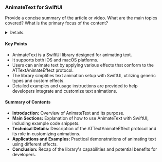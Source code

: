 ### AnimateText for SwiftUI

Provide a concise summary of the article or video. What are the main topics covered? What is the primary focus of the content?

<details>
**URL:** [https://github.com/jasudev/AnimateText/tree/main](https://github.com/jasudev/AnimateText/tree/main)

**Published:** N/A  
**Last Updated:** N/A

**Authors:** `jasudev`

**Tags:**  
`swift`, `ios`, `macos`, `animation`, `text-animation`, `swiftui`, `swiftui-library`
</details>

#### Key Points
- AnimateText is a SwiftUI library designed for animating text.
- It supports both iOS and macOS platforms.
- Users can animate text by applying various effects that conform to the ATTextAnimateEffect protocol.
- The library simplifies text animation setup with SwiftUI, utilizing generic types and custom effects.
- Detailed examples and usage instructions are provided to help developers integrate and customize text animations.

#### Summary of Contents
- **Introduction:** Overview of AnimateText and its purpose.
- **Main Sections:** Explanation of how to use AnimateText with SwiftUI, including example code snippets.
- **Technical Details:** Description of the ATTextAnimateEffect protocol and its role in customizing animations.
- **Applications and Examples:** Practical demonstrations of animating text using different effects.
- **Conclusion:** Recap of the library's capabilities and potential benefits for developers.

<LinkCard title="Read Full Article" href="https://github.com/jasudev/AnimateText/tree/main" />
